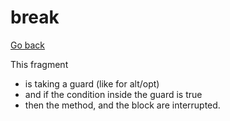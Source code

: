 # break

[Go back](../index.md)

This fragment 

* is taking a guard (like for alt/opt)
* and if the condition inside the guard is true 
* then the method, and the block are interrupted.